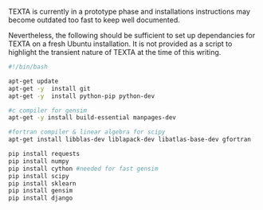 
TEXTA is currently in a prototype phase and installations instructions may become outdated too fast to keep well documented. 

Nevertheless, the following should be sufficient to set up dependancies for TEXTA on a fresh Ubuntu installation.
It is not provided as a script to highlight the transient nature of TEXTA at the time of this writing.

```bash
#!/bin/bash

apt-get update
apt-get -y  install git
apt-get -y  install python-pip python-dev

#c compiler for gensim
apt-get -y install build-essential manpages-dev

#fortran compiler & linear algebra for scipy
apt-get install libblas-dev liblapack-dev libatlas-base-dev gfortran

pip install requests
pip install numpy
pip install cython #needed for fast gensim
pip install scipy
pip install sklearn
pip install gensim
pip install django
```


